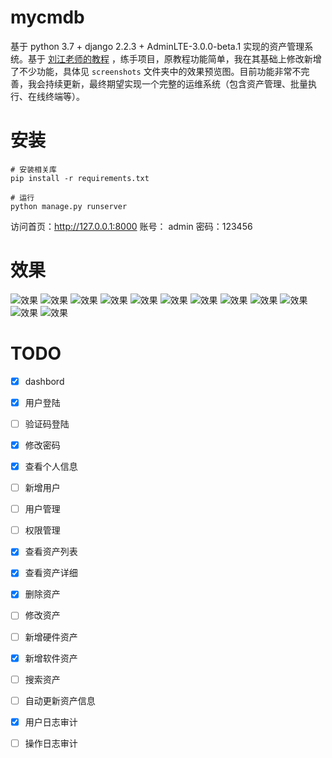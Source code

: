 # mycmdb
基于 python 3.7 + django 2.2.3 + AdminLTE-3.0.0-beta.1 实现的资产管理系统。基于 [刘江老师的教程](http://www.liujiangblog.com/course/django/116) ，练手项目，原教程功能简单，我在其基础上修改新增了不少功能，具体见 `screenshots` 文件夹中的效果预览图。目前功能非常不完善，我会持续更新，最终期望实现一个完整的运维系统（包含资产管理、批量执行、在线终端等）。


# 安装
```
# 安装相关库
pip install -r requirements.txt

# 运行
python manage.py runserver
```

访问首页：http://127.0.0.1:8000
账号： admin     密码：123456


# 效果
![效果](https://github.com/leffss/cmdb/blob/master/screenshots/1.PNG?raw=true)
![效果](https://github.com/leffss/cmdb/blob/master/screenshots/2.PNG?raw=true)
![效果](https://github.com/leffss/cmdb/blob/master/screenshots/3.PNG?raw=true)
![效果](https://github.com/leffss/cmdb/blob/master/screenshots/4.PNG?raw=true)
![效果](https://github.com/leffss/cmdb/blob/master/screenshots/5.PNG?raw=true)
![效果](https://github.com/leffss/cmdb/blob/master/screenshots/6.PNG?raw=true)
![效果](https://github.com/leffss/cmdb/blob/master/screenshots/7.PNG?raw=true)
![效果](https://github.com/leffss/cmdb/blob/master/screenshots/8.PNG?raw=true)
![效果](https://github.com/leffss/cmdb/blob/master/screenshots/9.PNG?raw=true)
![效果](https://github.com/leffss/cmdb/blob/master/screenshots/10.PNG?raw=true)
![效果](https://github.com/leffss/cmdb/blob/master/screenshots/11.PNG?raw=true)
![效果](https://github.com/leffss/cmdb/blob/master/screenshots/12.PNG?raw=true)

# TODO
- [x] dashbord
- [x] 用户登陆
- [ ] 验证码登陆
- [x] 修改密码
- [x] 查看个人信息
- [ ] 新增用户
- [ ] 用户管理
- [ ] 权限管理
- [x] 查看资产列表
- [x] 查看资产详细
- [x] 删除资产
- [ ] 修改资产
- [ ] 新增硬件资产
- [x] 新增软件资产
- [ ] 搜索资产
- [ ] 自动更新资产信息
- [x] 用户日志审计
- [ ] 操作日志审计

